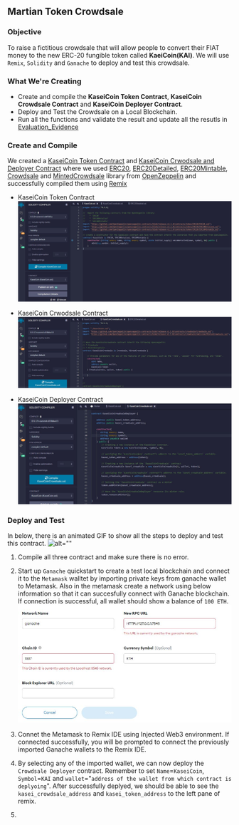 ## Martian Token Crowdsale

### Objective

To raise a fictitious crowdsale that will allow people to convert their FIAT money to the new ERC-20 fungible token called **KaeiCoin(KAI)**. We will use `Remix`, `Solidity` and `Ganache` to deploy and test this crowdsale.

### What We're Creating
* Create and compile the **KaseiCoin Token Contract**, **KaseiCoin Crowdsale Contract** and **KaseiCoin Deployer Contract**.
* Deploy and Test the Crowdsale on a Local Blockchain.
* Run all the functions and validate the result and update all the resutls in [Evaluation_Evidence](https://github.com/Ashfaque-Rahman/Martian_Token_Crowdsale/tree/main/Evaluation_Evidence)

### Create and Compile
We created a [KaseiCoin Token Contract](https://github.com/Ashfaque-Rahman/Martian_Token_Crowdsale/blob/main/Final_Code/KaseiCoin.sol) and [KaseiCoin Crwodsale and Deployer Contract](https://github.com/Ashfaque-Rahman/Martian_Token_Crowdsale/blob/main/Final_Code/KaseiCoinCrowdsale.sol) where we used [ERC20](https://github.com/OpenZeppelin/openzeppelin-contracts/blob/release-v2.5.0/contracts/token/ERC20/ERC20.sol), [ERC20Detailed](https://github.com/OpenZeppelin/openzeppelin-contracts/blob/release-v2.5.0/contracts/token/ERC20/ERC20Detailed.sol), [ERC20Mintable](https://github.com/OpenZeppelin/openzeppelin-contracts/blob/release-v2.5.0/contracts/token/ERC20/ERC20Mintable.sol), [Crowdsale](https://github.com/OpenZeppelin/openzeppelin-contracts/blob/release-v2.5.0/contracts/crowdsale/Crowdsale.sol) and [MintedCrowdsale](https://github.com/OpenZeppelin/openzeppelin-contracts/blob/release-v2.5.0/contracts/crowdsale/emission/MintedCrowdsale.sol) library from [OpenZeppelin](https://github.com/OpenZeppelin/openzeppelin-contracts) and successfully compiled them using [Remix](https://remix.ethereum.org/)

* KaseiCoin Token Contract
![alt=""](https://github.com/Ashfaque-Rahman/Martian_Token_Crowdsale/blob/main/Evaluation_Evidence/1.successful_compilation_KAI.JPG)

* KaseiCoin Crwodsale Contract
![alt=""](https://github.com/Ashfaque-Rahman/Martian_Token_Crowdsale/blob/main/Evaluation_Evidence/2.compile_crowdsale.JPG)

* KaseiCoin Deployer Contract
![alt=""](https://github.com/Ashfaque-Rahman/Martian_Token_Crowdsale/blob/main/Evaluation_Evidence/3.compile_crwdsaledeployer.JPG)


### Deploy and Test

In below, there is an animated GIF to show all the steps to deploy and test this contract.
![alt=""](https://github.com/Ashfaque-Rahman/Martian_Token_Crowdsale/blob/main/Evaluation_Evidence/0.Crowdsale_minting.gif)

1. Compile all three contract and make sure there is no error.
2. Start up `Ganache` quickstart to create a test local blockchain and connect it to the `Metamask` walltet by importing private keys from ganache wallet to Metamask. Also in the metamask create a network using below information so that it can succesfully connect with Ganache blockchain. If connection is successful, all wallet should show a balance of `100 ETH`.
![alt=""](https://github.com/Ashfaque-Rahman/Martian_Token_Crowdsale/blob/main/Evaluation_Evidence/4.ganache_network.JPG)

3. Connet the Metamask to Remix IDE using Injected Web3 environment. If connected successfully, you will be prompted to connect the previously imported Ganache wallets to the Remix IDE.
4. By selecting any of the imported wallet, we can now deploy the `Crowdsale Deployer` contract. Remember to set `Name`=`KaseiCoin`, `Symbol`=`KAI` and `wallet`="`address of the wallet from which contract is deplyoing`". After successfully deplyed, we should be able to see the `kasei_crowdsale_address` and `kasei_token_address` to the left pane of remix.
5. 


